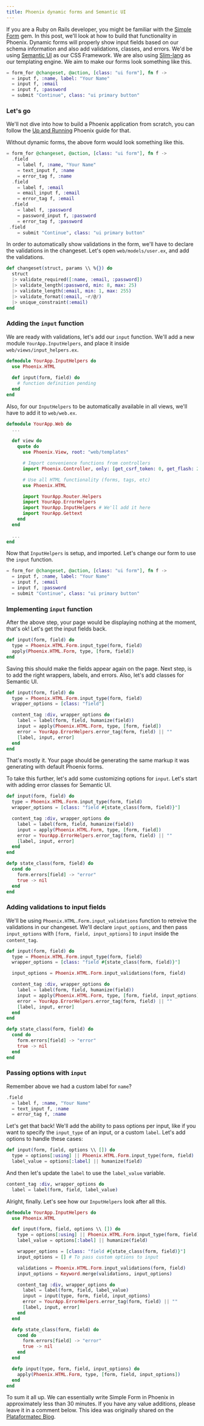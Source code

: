 ```yaml
---
title: Phoenix dynamic forms and Semantic UI
---
```


If you are a Ruby on Rails developer, you might be familiar with the [Simple Form](https://github.com/plataformatec/simple_form) gem. In this post, we'll look at how to build that functionality in Phoenix. Dynamic forms will properly show input fields based on our schema information and also add validations, classes, and errors. We'd be using [Semantic UI](http://semantic-ui.com/) as our CSS Framework. We are also using [Slim-lang](https://github.com/slime-lang/phoenix_slime) as our templating engine. We aim to make our forms look something like this.

```elixir
= form_for @changeset, @action, [class: "ui form"], fn f ->
  = input f, :name, label: "Your Name"
  = input f, :email
  = input f, :password
  = submit "Continue", class: "ui primary button"
```

### Let's go

We'll not dive into how to build a Phoenix application from scratch, you can follow the [Up and Running](http://www.phoenixframework.org/docs/up-and-running) Phoenix guide for that.

Without dynamic forms, the above form would look something like this.

```elixir
= form_for @changeset, @action, [class: "ui form"], fn f ->
  .field
    = label f, :name, "Your Name"
    = text_input f, :name
    = error_tag f, :name
  .field
    = label f, :email
    = email_input f, :email
    = error_tag f, :email
  .field
    = label f, :password
    = password_input f, :password
    = error_tag f, :password
 .field
    = submit "Continue", class: "ui primary button"
```

In order to automatically show validations in the form, we'll have to declare the validations in the changeset. Let's open `web/models/user.ex`, and add the validations.

```elixir
def changeset(struct, params \\ %{}) do
  struct
  |> validate_required([:name, :email, :password])
  |> validate_length(:password, min: 8, max: 25)
  |> validate_length(:email, min: 1, max: 255)
  |> validate_format(:email, ~r/@/)
  |> unique_constraint(:email)
end
```

### Adding the `input` function

We are ready with validations, let's add our `input` function. We'll add a new module `YourApp.InputHelpers`, and place it inside `web/views/input_helpers.ex`.

```elixir
defmodule YourApp.InputHelpers do
  use Phoenix.HTML
  
  def input(form, field) do
    # function definition pending
  end
end
```

Also, for our `InputHelpers` to be automatically available in all views, we'll have to add it to `web/web.ex`.

```elixir
defmodule YourApp.Web do
  ...
  
  def view do
    quote do
      use Phoenix.View, root: "web/templates"

      # Import convenience functions from controllers
      import Phoenix.Controller, only: [get_csrf_token: 0, get_flash: 2, view_module: 1]

      # Use all HTML functionality (forms, tags, etc)
      use Phoenix.HTML

      import YourApp.Router.Helpers
      import YourApp.ErrorHelpers
      import YourApp.InputHelpers # We'll add it here
      import YourApp.Gettext
    end
  end
  
  ...
end
```

Now that `InputHelpers` is setup, and imported. Let's change our form to use the `input` function.

```elixir
= form_for @changeset, @action, [class: "ui form"], fn f ->
  = input f, :name, label: "Your Name"
  = input f, :email
  = input f, :password
  = submit "Continue", class: "ui primary button"
```

### Implementing `input` function

After the above step, your page would be displaying nothing at the moment, that's ok! Let's get the input fields back.

```elixir
def input(form, field) do
  type = Phoenix.HTML.Form.input_type(form, field)
  apply(Phoenix.HTML.Form, type, [form, field])
end
```
Saving this should make the fields appear again on the page. Next step, is to add the right wrappers, labels, and errors. Also, let's add classes for Semantic UI.

```elixir
def input(form, field) do
  type = Phoenix.HTML.Form.input_type(form, field)
  wrapper_options = [class: "field"]

  content_tag :div, wrapper_options do
    label = label(form, field, humanize(field))
    input = apply(Phoenix.HTML.Form, type, [form, field])
    error = YourApp.ErrorHelpers.error_tag(form, field) || ""
    [label, input, error]
  end
end
```

That's mostly it. Your page should be generating the same markup it was generating with default Phoenix forms.

To take this further, let's add some customizing options for `input`. Let's start with adding error classes for Semantic UI.

```elixir
def input(form, field) do
  type = Phoenix.HTML.Form.input_type(form, field)
  wrapper_options = [class: "field #{state_class(form, field)}"]

  content_tag :div, wrapper_options do
    label = label(form, field, humanize(field))
    input = apply(Phoenix.HTML.Form, type, [form, field])
    error = YourApp.ErrorHelpers.error_tag(form, field) || ""
    [label, input, error]
  end
end

defp state_class(form, field) do
  cond do
    form.errors[field] -> "error"
    true -> nil
  end
end
```

### Adding validations to input fields

We'll be using `Phoenix.HTML.Form.input_validations` function to retreive the validations in our changeset. We'll declare `input_options`, and then pass `input_options` with `[form, field, input_options]` to `input` inside the `content_tag`.

```elixir
def input(form, field) do
  type = Phoenix.HTML.Form.input_type(form, field)
  wrapper_options = [class: "field #{state_class(form, field)}"]

  input_options = Phoenix.HTML.Form.input_validations(form, field)

  content_tag :div, wrapper_options do
    label = label(form, field, humanize(field))
    input = apply(Phoenix.HTML.Form, type, [form, field, input_options])
    error = YourApp.ErrorHelpers.error_tag(form, field) || ""
    [label, input, error]
  end
end

defp state_class(form, field) do
  cond do
    form.errors[field] -> "error"
    true -> nil
  end
end
```

### Passing options with `input`

Remember above we had a custom label for `name`?

```elixir
.field
  = label f, :name, "Your Name"
  = text_input f, :name
  = error_tag f, :name
```

Let's get that back! We'll add the ability to pass options per input, like if you want to specify the `input_type` of an input, or a custom `label`. Let's add options to handle these cases:

```elixir
def input(form, field, options \\ []) do
  type = options[:using] || Phoenix.HTML.Form.input_type(form, field)
  label_value = options[:label] || humanize(field)
```

And then let's update the `label` to use the `label_value` variable.

```elixir
content_tag :div, wrapper_options do
  label = label(form, field, label_value)
```

Alright, finally. Let's see how our `InputHelpers` look after all this.

```elixir
defmodule YourApp.InputHelpers do
  use Phoenix.HTML

  def input(form, field, options \\ []) do
    type = options[:using] || Phoenix.HTML.Form.input_type(form, field)
    label_value = options[:label] || humanize(field)

    wrapper_options = [class: "field #{state_class(form, field)}"]
    input_options = [] # To pass custom options to input

    validations = Phoenix.HTML.Form.input_validations(form, field)
    input_options = Keyword.merge(validations, input_options)

    content_tag :div, wrapper_options do
      label = label(form, field, label_value)
      input = input(type, form, field, input_options)
      error = YourApp.ErrorHelpers.error_tag(form, field) || ""
      [label, input, error]
    end
  end

  defp state_class(form, field) do
    cond do
      form.errors[field] -> "error"
      true -> nil
    end
  end

  defp input(type, form, field, input_options) do
    apply(Phoenix.HTML.Form, type, [form, field, input_options])
  end
end
```

To sum it all up. We can essentially write Simple Form in Phoenix in approximately less than 30 minutes. If you have any value additions, please leave it in a comment below. This idea was originally shared on the [Plataformatec Blog](http://blog.plataformatec.com.br/2016/09/dynamic-forms-with-phoenix/).
